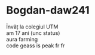 # Bogdan-daw241
Învăț la colegiul UTM <br>
am 17 ani (unc status)<br>
aura farming<br>
code geass is peak fr fr <br>
